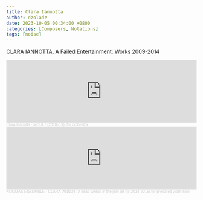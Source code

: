 ```yaml
---
title: Clara Iannotta
author: dzoladz
date: 2023-10-05 00:34:00 +0800
categories: [Composers, Notations]
tags: [noise]
---
```


[CLARA IANNOTTA, A Failed Entertainment: Works 2009-2014](https://www.forcedexposure.com/Catalog/iannotta-clara-a-failed-entertainment-works-2009-2014-cd/RZ.10023CD.html)

<iframe width="100%" height="166" scrolling="no" frameborder="no" allow="autoplay" src="https://w.soundcloud.com/player/?url=https%3A//api.soundcloud.com/tracks/621693951&color=%23ff5500&auto_play=false&hide_related=false&show_comments=true&show_user=true&show_reposts=false&show_teaser=true"></iframe><div style="font-size: 10px; color: #cccccc;line-break: anywhere;word-break: normal;overflow: hidden;white-space: nowrap;text-overflow: ellipsis; font-family: Interstate,Lucida Grande,Lucida Sans Unicode,Lucida Sans,Garuda,Verdana,Tahoma,sans-serif;font-weight: 100;"><a href="https://soundcloud.com/claraiannotta" title="Clara Iannotta" target="_blank" style="color: #cccccc; text-decoration: none;">Clara Iannotta</a> · <a href="https://soundcloud.com/claraiannotta/moult-201819-for-orchestra" title="MOULT (2018–19), for orchestra" target="_blank" style="color: #cccccc; text-decoration: none;">MOULT (2018–19), for orchestra</a></div>

<iframe width="100%" height="166" scrolling="no" frameborder="no" allow="autoplay" src="https://w.soundcloud.com/player/?url=https%3A//api.soundcloud.com/tracks/773903548&color=%23ff5500&auto_play=false&hide_related=false&show_comments=true&show_user=true&show_reposts=false&show_teaser=true"></iframe><div style="font-size: 10px; color: #cccccc;line-break: anywhere;word-break: normal;overflow: hidden;white-space: nowrap;text-overflow: ellipsis; font-family: Interstate,Lucida Grande,Lucida Sans Unicode,Lucida Sans,Garuda,Verdana,Tahoma,sans-serif;font-weight: 100;"><a href="https://soundcloud.com/kommas_ensemble" title="KOMMAS ENSEMBLE" target="_blank" style="color: #cccccc; text-decoration: none;">KOMMAS ENSEMBLE</a> · <a href="https://soundcloud.com/kommas_ensemble/clara-iannota-dead-wasps-in-the-jam-jar-i-2014-2015-for-prepared-violin-solo" title="CLARA IANNOTTA dead wasps in the jam-jar (i) (2014-2015) for prepared violin solo" target="_blank" style="color: #cccccc; text-decoration: none;">CLARA IANNOTTA dead wasps in the jam-jar (i) (2014-2015) for prepared violin solo</a></div>
